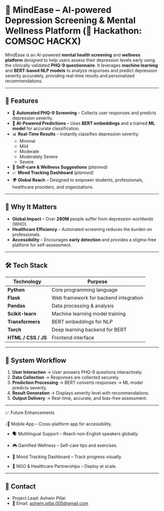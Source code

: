 # 🧠 MindEase – AI-powered Depression Screening & Mental Wellness Platform (📌 Hackathon: COMSOC HACKX)

MindEase is an AI-powered **mental health screening** and **wellness platform** designed to help users assess their depression levels early using the clinically validated **PHQ-9 questionnaire**. It leverages **machine learning** and **BERT-based NLP models** to analyze responses and predict depression severity accurately, providing real-time results and personalized recommendations.

---

## 🌟 Features

- 🧩 **Automated PHQ-9 Screening** – Collects user responses and predicts depression severity.
- 🤖 **AI-Powered Predictions** – Uses **BERT embeddings** and a trained **ML model** for accurate classification.
- 📊 **Real-Time Results** – Instantly classifies depression severity:
  - Minimal
  - Mild
  - Moderate
  - Moderately Severe
  - Severe
- 🌿 **Self-care & Wellness Suggestions** *(planned)*
- 📈 **Mood Tracking Dashboard** *(planned)*
- 🌍 **Global Reach** – Designed to empower students, professionals, healthcare providers, and organizations.

---

## 🧠 Why It Matters

- **Global Impact** – Over **280M** people suffer from depression worldwide (WHO).
- **Healthcare Efficiency** – Automated screening reduces the burden on professionals.
- **Accessibility** – Encourages **early detection** and provides a stigma-free platform for self-assessment.

---

## 🛠️ Tech Stack

| **Technology**        | **Purpose**                                   |
|-----------------------|-----------------------------------------------|
| **Python**            | Core programming language                    |
| **Flask**             | Web framework for backend integration        |
| **Pandas**            | Data processing & analysis                   |
| **Scikit-learn**      | Machine learning model training              |
| **Transformers**      | BERT embeddings for NLP                      |
| **Torch**             | Deep learning backend for BERT               |
| **HTML / CSS / JS**   | Frontend interface                           |

---

## 🧩 System Workflow

1. **User Interaction** → User answers PHQ-9 questions interactively.
2. **Data Collection** → Responses are collected securely.
3. **Prediction Processing** → BERT converts responses → ML model predicts severity.
4. **Result Generation** → Displays severity level with recommendations.
5. **Output Delivery** → Real-time, accurate, and bias-free assessment.

---

📈 Future Enhancements

-📱 Mobile App – Cross-platform app for accessibility.

- 🗣️ Multilingual Support – Reach non-English speakers globally.

- 🎮 Gamified Wellness – Self-care tips and exercises.

- 🧩 Mood Tracking Dashboard – Track progress visually.

- 🤝 NGO & Healthcare Partnerships – Deploy at scale.

---

## 📧 Contact
- Project Lead: Ashwin Pillai
- 📩 Email: ashwin.pillai.005@gmail.com

